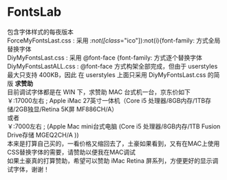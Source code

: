 # FontsLab
包含字体样式的每夜版本<br>
ForceMyFontsLast.css : 采用 *:not([class*="ico"]):not(i){font-family: 方式全局替换字体<br>
DiyMyFontsLast.css : 采用 @font-face {font-family: 方式逐个替换字体<br>
DiyMyFontsLastALL.css : @font-face 方式构架全部完成，但由于 userstyles 最大只支持 400KB，因此 在 userstyles 上面只采用 DiyMyFontsLast.css 的简版
<b>求赞助</b><br>
目前调试字体都是在 WIN 下，求赞助 MAC 台式机一台，京东价如下<br>
￥:17000左右 ; Apple iMac 27英寸一体机（Core i5 处理器/8GB内存/1TB存储/2GB独显/Retina 5K屏 MF886CH/A）<br>
或者 <br>
￥:7000左右 ; (Apple Mac mini台式电脑 (Core i5 处理器/8GB内存/1TB Fusion Drive存储 MGEQ2CH/A ))<br>
本来是打算自己买的，一看价格又缩回去了，土豪如果看到，又有在MAC上使用CSS替换字体的需要，请赞助以便我在MAC调试<br>
如果土豪真的打算赞助，希望可以赞助 iMac Retina 屏系列，方便更好的显示调试字体，谢谢！
